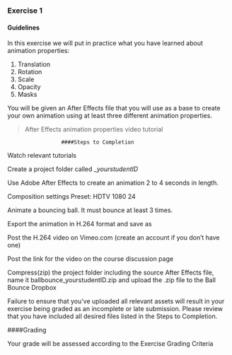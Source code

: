 ### Exercise 1

#### Guidelines

In this exercise we will put in practice what you have learned about animation properties:

1. Translation
2. Rotation
3. Scale
4. Opacity
5. Masks

You will be given an After Effects file that you will use as a base to create your own animation using at least three different animation properties.

>After Effects animation properties video tutorial

                     ####Steps to Completion  

Watch relevant tutorials

Create a project folder called __yourstudentID_

Use Adobe After Effects to create an animation 2 to 4 seconds in length.

Composition settings Preset: HDTV 1080 24

Animate a bouncing ball. It must bounce at least 3 times.

Export the animation in H.264 format and save as

Post the H.264 video on Vimeo.com (create an account if you don’t have one)

Post the link for the video on the course discussion page

Compress(zip) the project folder including the source After Effects file, name it ballbounce_yourstudentID.zip and upload the .zip file to the Ball Bounce Dropbox

Failure to ensure that you’ve uploaded all relevant assets will result in your exercise being graded as an incomplete or late submission. Please review that you have included all desired files listed in the Steps to Completion.


####Grading

Your grade will be assessed according to the Exercise Grading Criteria